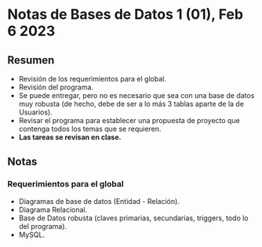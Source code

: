 # Notas de Bases de Datos 1 (01), Feb 6 2023 
## Resumen
- Revisión de los requerimientos para el global.
- Revisión del programa.
- Se puede entregar, pero no es necesario que sea con una base de datos muy robusta (de hecho, debe de ser a lo más 3 tablas aparte de la de Usuarios).
- Revisar el programa para establecer una propuesta de proyecto que contenga todos los temas que se requieren. 
- **Las tareas se revisan en clase.**

## Notas
### Requerimientos para el global
- Diagramas de base de datos (Entidad - Relación).
- Diagrama Relacional.
- Base de Datos robusta (claves primarias, secundarias, triggers, todo lo del programa).
- MySQL.